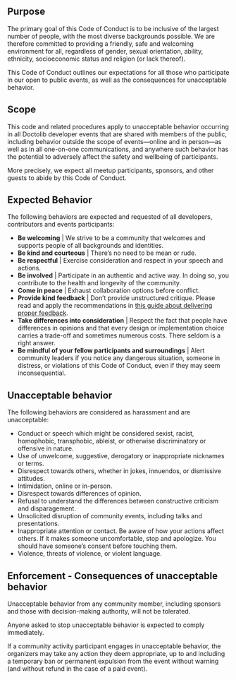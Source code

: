 ## Purpose
The primary goal of this Code of Conduct is to be inclusive of the largest number of people, with the most diverse backgrounds possible. We are therefore committed to providing a friendly, safe and welcoming environment for all, regardless of gender, sexual orientation, ability, ethnicity, socioeconomic status and religion (or lack thereof).

This Code of Conduct outlines our expectations for all those who participate in our open to public events, as well as the consequences for unacceptable behavior.

## Scope
This code and related procedures apply to unacceptable behavior occurring in all Doctolib developer events that are shared with members of the public, including behavior outside the scope of events—online and in person—as well as in all one-on-one communications, and anywhere such behavior has the potential to adversely affect the safety and wellbeing of participants. 

More precisely, we expect all meetup participants, sponsors, and other guests to abide by this Code of Conduct.

## Expected Behavior
The following behaviors are expected and requested of all developers, contributors and events participants:
* **Be welcoming** | We strive to be a community that welcomes and supports people of all backgrounds and identities.
* **Be kind and courteous** | There’s no need to be mean or rude.
* **Be respectful** | Exercise consideration and respect in your speech and actions.
* **Be involved** | Participate in an authentic and active way. In doing so, you contribute to the health and longevity of the community.
* **Come in peace** | Exhaust collaboration options before conflict.
* **Provide kind feedback** | Don’t provide unstructured critique. Please read and apply the recommendations in [this guide about delivering proper feedback](additional/delivering-proper-feedback.md).
* **Take differences into consideration** | Respect the fact that people have differences in opinions and that every design or implementation choice carries a trade-off and sometimes numerous costs. There seldom is a right answer.
* **Be mindful of your fellow participants and surroundings** | Alert community leaders if you notice any dangerous situation, someone in distress, or violations of this Code of Conduct, even if they may seem inconsequential.


## Unacceptable behavior

The following behaviors are considered as harassment and are unacceptable:
* Conduct or speech which might be considered sexist, racist, homophobic, transphobic, ableist, or otherwise discriminatory or offensive in nature.
* Use of unwelcome, suggestive, derogatory or inappropriate nicknames or terms.
* Disrespect towards others, whether in jokes, innuendos, or dismissive attitudes.
* Intimidation, online or in-person.
* Disrespect towards differences of opinion.
* Refusal to understand the differences between constructive criticism and disparagement.
* Unsolicited disruption of community events, including talks and presentations.
* Inappropriate attention or contact. Be aware of how your actions affect others. If it makes someone uncomfortable, stop and apologize. You should have someone’s consent before touching them.
* Violence, threats of violence, or violent language.

## Enforcement - Consequences of unacceptable behavior
Unacceptable behavior from any community member, including sponsors and those with decision-making authority, will not be tolerated.

Anyone asked to stop unacceptable behavior is expected to comply immediately.

If a community activity participant engages in unacceptable behavior, the organizers may take any action they deem appropriate, up to and including a temporary ban or permanent expulsion from the event without warning (and without refund in the case of a paid event).

